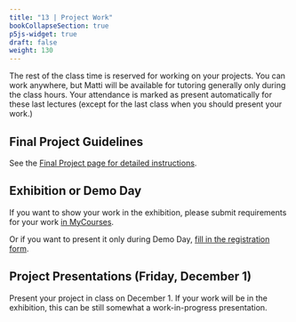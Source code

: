 ```yaml
---
title: "13 | Project Work"
bookCollapseSection: true
p5js-widget: true
draft: false
weight: 130
---
```


The rest of the class time is reserved for working on your projects. You can work anywhere, but Matti will be available for tutoring generally only during the class hours. Your attendance is marked as present automatically for these last lectures (except for the last class when you should present your work.)

## Final Project Guidelines

See the [Final Project page for detailed instructions](../final-project/).

## Exhibition or Demo Day

If you want to show your work in the exhibition, please submit requirements for your work [in MyCourses](https://mycourses.aalto.fi/mod/assign/view.php?id=1111345&forceview=1).

Or if you want to present it only during Demo Day, [fill in the registration form](https://docs.google.com/forms/d/e/1FAIpQLScNiSdtNJPM0DDRLPgh0RXZrCx99WhK5p8fexa3xEdIfw5jBw/viewform).

## Project Presentations (Friday, December 1)

Present your project in class on December 1. If your work will be in the exhibition, this can be still somewhat a work-in-progress presentation.